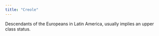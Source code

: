 ```yaml
---
title: "Creole"
---
```

Descendants of the Europeans in Latin America, usually implies an upper class status.

